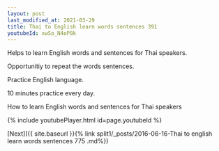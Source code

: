 ```yaml
---
layout: post
last_modified_at: 2021-03-29
title: Thai to English learn words sentences 391 
youtubeId: xwSo_N4oP8k
---
```

 
 
Helps to learn English words and sentences for Thai speakers.

Opportunitiy to repeat the words sentences. 

Practice English language. 
 
10 minutes practice every day. 
 
How to learn English words and sentences for Thai speakers 
 
{% include youtubePlayer.html id=page.youtubeId %}
 
 
[Next]({{ site.baseurl }}{% link  split1/_posts/2016-06-16-Thai to english learn words sentences 775 .md%})
 
